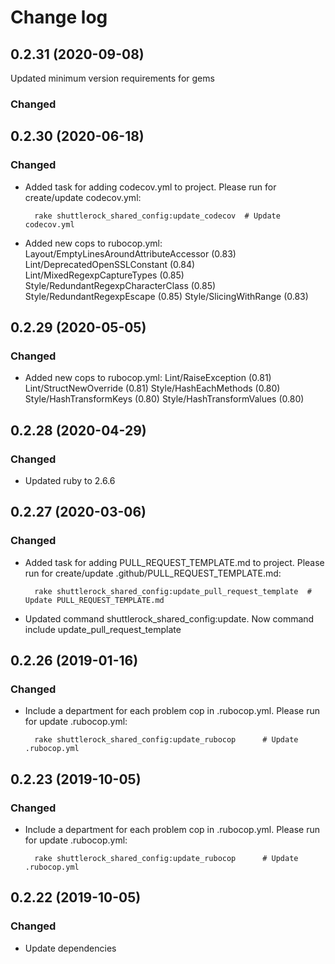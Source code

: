 # Change log

## 0.2.31 (2020-09-08)

Updated minimum version requirements for gems

### Changed

## 0.2.30 (2020-06-18)

### Changed

- Added task for adding codecov.yml to project.
  Please run for create/update  codecov.yml:
  ```
    rake shuttlerock_shared_config:update_codecov  # Update codecov.yml
  ```

- Added new cops to rubocop.yml:
    Layout/EmptyLinesAroundAttributeAccessor (0.83)
    Lint/DeprecatedOpenSSLConstant (0.84)
    Lint/MixedRegexpCaptureTypes (0.85)
    Style/RedundantRegexpCharacterClass (0.85)
    Style/RedundantRegexpEscape (0.85)
    Style/SlicingWithRange (0.83)

## 0.2.29 (2020-05-05)

### Changed

- Added new cops to rubocop.yml:
    Lint/RaiseException (0.81)
    Lint/StructNewOverride (0.81)
    Style/HashEachMethods (0.80)
    Style/HashTransformKeys (0.80)
    Style/HashTransformValues (0.80)


## 0.2.28 (2020-04-29)

### Changed

- Updated ruby to 2.6.6


## 0.2.27 (2020-03-06)

### Changed
- Added task for adding PULL_REQUEST_TEMPLATE.md to project.
  Please run for create/update  .github/PULL_REQUEST_TEMPLATE.md:
  ```
    rake shuttlerock_shared_config:update_pull_request_template  # Update PULL_REQUEST_TEMPLATE.md
  ```
- Updated command shuttlerock_shared_config:update. Now command include update_pull_request_template

## 0.2.26 (2019-01-16)

### Changed
- Include a department for each problem cop in .rubocop.yml.
  Please run for update .rubocop.yml:
  ```
    rake shuttlerock_shared_config:update_rubocop      # Update .rubocop.yml
  ```

## 0.2.23 (2019-10-05)

### Changed
- Include a department for each problem cop in .rubocop.yml.
  Please run for update .rubocop.yml:
  ```
    rake shuttlerock_shared_config:update_rubocop      # Update .rubocop.yml
  ```

## 0.2.22 (2019-10-05)

### Changed

- Update dependencies
